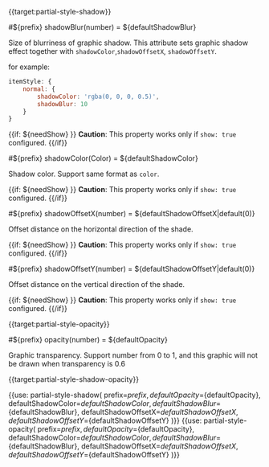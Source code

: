 {{target:partial-style-shadow}}

#${prefix} shadowBlur(number) = ${defaultShadowBlur}

Size of blurriness of graphic shadow. This attribute sets graphic shadow effect together with `shadowColor`,`shadowOffsetX`, `shadowOffsetY`.

for example:
```js
itemStyle: {
    normal: {
        shadowColor: 'rgba(0, 0, 0, 0.5)',
        shadowBlur: 10
    }
}
```

{{if: ${needShow} }}
**Caution**: This property works only if `show: true` configured.
{{/if}}


#${prefix} shadowColor(Color) = ${defaultShadowColor}

Shadow color. Support same format as `color`.

{{if: ${needShow} }}
**Caution**: This property works only if `show: true` configured.
{{/if}}


#${prefix} shadowOffsetX(number) = ${defaultShadowOffsetX|default(0)}

Offset distance on the horizontal direction of the shade.

{{if: ${needShow} }}
**Caution**: This property works only if `show: true` configured.
{{/if}}


#${prefix} shadowOffsetY(number) = ${defaultShadowOffsetY|default(0)}

Offset distance on the vertical direction of the shade.

{{if: ${needShow} }}
**Caution**: This property works only if `show: true` configured.
{{/if}}


{{target:partial-style-opacity}}

#${prefix} opacity(number) = ${defaultOpacity}

Graphic transparency. Support number from 0 to 1, and this graphic will not be drawn when transparency is 0.6




{{target:partial-style-shadow-opacity}}

{{use: partial-style-shadow(
    prefix=${prefix},
    defaultOpacity=${defaultOpacity},
    defaultShadowColor=${defaultShadowColor},
    defaultShadowBlur=${defaultShadowBlur},
    defaultShadowOffsetX=${defaultShadowOffsetX},
    defaultShadowOffsetY=${defaultShadowOffsetY}
)}}
{{use: partial-style-opacity(
    prefix=${prefix},
    defaultOpacity=${defaultOpacity},
    defaultShadowColor=${defaultShadowColor},
    defaultShadowBlur=${defaultShadowBlur},
    defaultShadowOffsetX=${defaultShadowOffsetX},
    defaultShadowOffsetY=${defaultShadowOffsetY}
)}}
